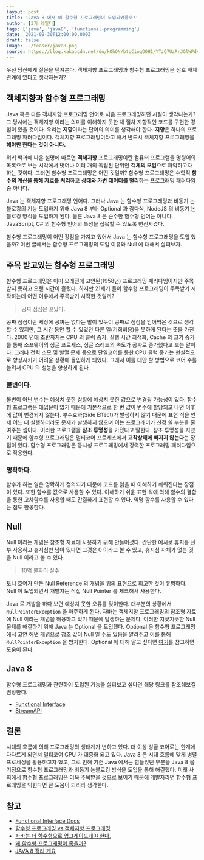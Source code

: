 ```yaml
---
layout: post
title: 'Java 8 에서 왜 함수형 프로그래밍이 도입되었을까?'
author: [3기_와일더]
tags: ['java', 'java8', 'functional-programming']
date: '2021-09-30T12:00:00.000Z'
draft: false
image: ../teaser/java8.png
source: https://blog.kakaocdn.net/dn/kOhON/btqCioqDOH1/YTzQ7UzRrJGlWPdAYKdnkK/img.png
---
```


우선 당신에게 질문을 던져본다. 객체지향 프로그래밍과 함수형 프로그래밍은 상호 배제 관계에 있다고 생각하는가?

## 객체지향과 함수형 프로그래밍

Java 혹은 다른 객체지향 프로그래밍 언어로 처음 프로그래밍하던 시절이 생각나는가? 그 당시에는 객체지향 이라는 의미를 이해하지 못한 채 절차 지향적인 코드를 구현한 경험이 있을 것이다. 우리는 <b>지향</b>이라는 단어의 의미를 생각해야 한다. <b>지향</b>은 하나의 프로그래밍 패러다임이다. 객체지향 프로그래밍이라고 해서 반드시 객체지향 프로그래밍을 <b>해야만 한다는 것이 아니다.</b> 

위키 백과에 나온 설명에 따르면 <b>객체지향</b> 프로그래밍이란 컴퓨터 프로그램을 명령어의 목록으로 보는 시각에서 벗어나 여러 개의 독립된 단위인 <b>객체의 모임</b>으로 파악하고자 하는 것이다. 그러면 함수형 프로그래밍은 어떤 것일까? 함수형 프로그래밍은 수학적 <b>함수의 계산을 통해 자료를 처리</b>하고 <b>상태와 가변 데이터를 멀리</b>하는 프로그래밍 패러다임 중 하나다.

Java 는 객체지향 프로그래밍 언어다. 그러나 Java 는 함수형 프로그래밍과 비동기 논블로킹의 기능 도입하기 위해 Java 8 부터 Optional 과 람다식, NodeJS 의 비동기 논블로킹 방식을 도입하게 된다. 물론 Java 8 은 순수한 함수형 언어는 아니다. JavaScript, C# 의 함수형 언어의 특성을 접목할 수 있도록 변신시켰다.

함수형 프로그래밍이 어떤 장점을 가지고 있어서 Java 는 함수형 프로그래밍을 도입 했을까? 이번 글에서는 함수형 프로그래밍의 도입 이유와 Null 에 대해서 살펴보자.

## 주목 받고있는 함수형 프로그래밍

함수형 프로그래밍은 이미 오래전에 고안된(1958년) 프로그래밍 패러다임이지만 주목받지 못하고 오랜 시간이 흘렀다. 하지만 21세기 들어 함수형 프로그래밍이 주목받기 시작하는데 어떤 이유에서 주목받기 시작한 것일까?

> 공짜 점심은 끝났다.

공짜 점심이란 세상에 공짜는 없다는 말이 있듯이 공짜로 점심을 얻어먹은 것으로 생각할 수 있지만, 그 시간 동안 할 수 있었던 다른 일(기회비용)을 못하게 된다는 뜻을 가진다. 2000 년대 초반까지는 CPU 의 클럭 증가, 실행 시간 최적화, Cache 의 크기 증가를 통해 소프웨어의 싱글 프로세스, 싱글 스레드의 속도가 공짜로 증가했다고 보는 말이다. 그러나 전력 소모 및 발열 문제 등으로 단일코어를 통한 CPU 클럭 증가는 현실적으로 향상시키기 어려운 상황에 돌입하게 되었다. 그래서 이를 대안 할 방법으로 코어 수를 늘려서 CPU 의 성능을 향상하게 된다.

### 불변이다.

불변이 아닌 변수는 예상치 못한 상황에 예상치 못한 값으로 변경될 가능성이 있다. 함수형 프로그램은 대입문이 없기 때문에 기본적으로 한 번 값이 변수에 할당되고 나면 이후에 값이 변경되지 않는다. 부수효과(Side Effect)가 발생하지 않기 때문에 표현 식을 언제 어느 때 실행하더라도 문제가 발생하지 않으며 이는 프로그래머가 신경 쓸 부분을 줄여주는 셈이다. 이러한 프로그램을 <b>참조 투명성</b>을 가졌다고 말한다. 참조 투명성을 지녔기 때문에  함수형 프로그래밍은 멀티코어 프로세스에서 <b>교착상태에 빠지지 않는다</b>는 장점이 있다. 함수형 프로그래밍은 동시성 프로그래밍에서 강력한 프로그래밍 패러다임으로 작용한다.

### 명확하다.

함수가 하는 일은 명확하게 정의되기 때문에 코드를 읽을 때 이해하기 쉬워진다는 장점이 있다. 또한 함수를 값으로 사용할 수 있다. 이해하기 쉬운 표현 식에 의해 함수의 결합을 통한 고차함수를 사용할 때도 간결하게 표현할 수 있다. 익명 함수를 사용할 수 있다는 점도 한몫한다.


## Null

Null 이라는 개념은 참조형 자료에 사용하기 위해 만들어졌다. 간단한 예시로 휴지를 전부 사용하고 휴지심만 남아 있다면 그것은 0 이라고 볼 수 있고, 휴지심 자체가 없는 것을 Null 이라고 볼 수 있다.

> 10억 불짜리 실수

토니 호어가 만든 Null Reference 의 개념을 위의 표현으로 회고한 것이 유명하다. Null 이 도입되면서 개발자는 직접 Null Pointer 를 체크해서 사용한다. 

Java 로 개발을 하다 보면 예상치 못한 오류를 맞이한다. 대부분의 상황에서 `NullPointerException` 을 마주하게 된다. 자바는 객체지향 프로그래밍의 참조형 자료에 Null 이라는 개념을 허용하고 있기 때문에 발생하는 문제다. 이러한 지긋지긋한 Null 문제를 해결하기 위해 Java 는 Optional 을 도입했다. Optional 은 함수형 프로그래밍에서 고안 해낸 개념으로 참조 값이 Null 일 수도 있음을 알려주고 이를 통해 `NullPointerException` 을 방지한다. Optional 에 대해 알고 싶다면 [여기](https://tecoble.techcourse.co.kr/post/2021-06-20-optional-vs-null/)를 참고하면 도움이 된다.


## Java 8

함수형 프로그래밍과 관련하여 도입된 기능을 살펴보고 싶다면 해당 링크를 참조해보길 권장한다.

- [Functional Interface](https://tecoble.techcourse.co.kr/post/2020-07-17-Functional-Interface/)
- [StreamAPI](https://tecoble.techcourse.co.kr/post/2021-05-23-stream-api-basic/)



## 결론

시대의 흐름에 의해 프로그래밍의 생태계가 변하고 있다. 더 이상 싱글 코어로는 한계에 다다르게 되면서 멀티코어 CPU 가 대중화 되고 있다. Java 8 은 시대 흐름에 맞게 병렬 프로세싱을 활용하고자 했고, 그로 인해 기존 Java 에서는 힘들었던 부분을 Java 8 을 기점으로 함수형 프로그래밍과 비동기 논블로킹 방식을 도입을 통해 해결했다. 미래 사회에서 함수형 프로그래밍은 더욱 주목받을 것으로 보이기 때문에 개발자라면 함수형 프로래밍을 익힌다면 큰 도움이 되리라 생각한다.



## 참고

- [Functional Interface Docs](https://docs.oracle.com/javase/8/docs/api/java/util/function/package-summary.html)
- [함수형 프로그래밍 vs 객체지향 프로그래밍](https://mangsby.com/blog/programming/fp-vs-oop/)
- [자바는 더 함수형으로 업그레이드돼야 한다.](https://zdnet.co.kr/view/?no=20170908145636)
- [왜 함수형 프로그래밍이 좋을까?](http://ruaa.me/why-functional-matters/)
- [JAVA 8 정리 개요](http://friday.fun25.co.kr/blog/?p=266)

